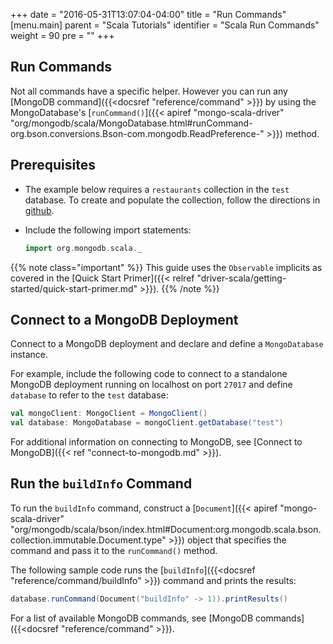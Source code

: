 +++
date = "2016-05-31T13:07:04-04:00"
title = "Run Commands"
[menu.main]
parent = "Scala Tutorials"
identifier = "Scala Run Commands"
weight = 90
pre = "<i class='fa'></i>"
+++

## Run Commands

Not all commands have a specific helper. However you can run any [MongoDB command]({{<docsref "reference/command" >}}) by using the MongoDatabase's [`runCommand()`]({{< apiref "mongo-scala-driver" "org/mongodb/scala/MongoDatabase.html#runCommand-org.bson.conversions.Bson-com.mongodb.ReadPreference-" >}}) method.

## Prerequisites

- The example below requires a `restaurants` collection in the `test` database. To create and populate the collection, follow the directions in [github](https://github.com/mongodb/docs-assets/tree/drivers).

- Include the following import statements:

     ```scala
     import org.mongodb.scala._
     ```

{{% note class="important" %}}
This guide uses the `Observable` implicits as covered in the [Quick Start Primer]({{< relref "driver-scala/getting-started/quick-start-primer.md" >}}).
{{% /note %}}

## Connect to a MongoDB Deployment

Connect to a MongoDB deployment and declare and define a `MongoDatabase` instance.

For example, include the following code to connect to a standalone MongoDB deployment running on localhost on port `27017` and define `database` to refer to the `test` database:

```scala
val mongoClient: MongoClient = MongoClient()
val database: MongoDatabase = mongoClient.getDatabase("test")
```

For additional information on connecting to MongoDB, see [Connect to MongoDB]({{< ref "connect-to-mongodb.md" >}}).

## Run the `buildInfo` Command

To run the `buildInfo` command, construct a [`Document`]({{< apiref "mongo-scala-driver" "org/mongodb/scala/bson/index.html#Document:org.mongodb.scala.bson.collection.immutable.Document.type" >}})
object that specifies the command and pass it to the `runCommand()` method.

The following sample code runs the [`buildInfo`]({{<docsref "reference/command/buildInfo" >}}) command and prints the results:

```scala
database.runCommand(Document("buildInfo" -> 1)).printResults()
```

For a list of available MongoDB commands, see [MongoDB commands]({{<docsref "reference/command" >}}).
